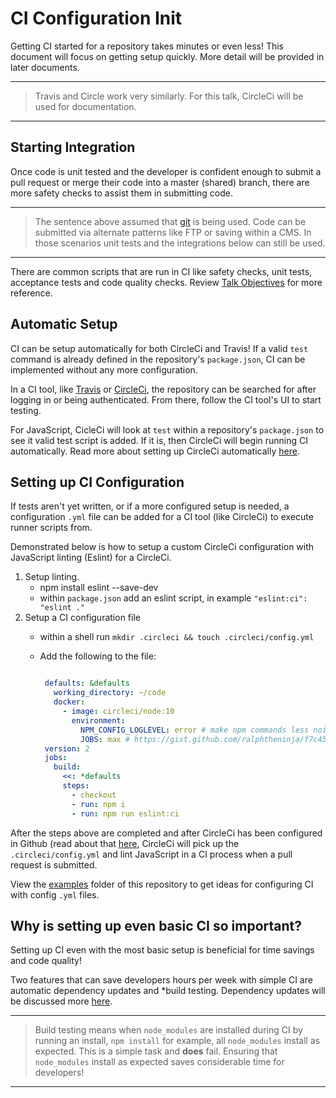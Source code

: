 # CI Configuration Init

Getting CI started for a repository takes minutes or even less! This document will focus on getting setup quickly. More detail will be provided in later documents.

----

> Travis and Circle work very similarly. For this talk, CircleCi will be used for documentation.

----

## Starting Integration

Once code is unit tested and the developer is confident enough to submit a pull request or merge their code into a master (shared) branch, there are more safety checks to assist them in submitting code.

----

> The sentence above assumed that [git](https://git-scm.com/) is being used. Code can be submitted via alternate patterns like FTP or saving within a CMS. In those scenarios unit tests and the integrations below can still be used.

----

There are common scripts that are run in CI like safety checks, unit tests, acceptance tests and code quality checks. Review [Talk Objectives](01-talk-objectives.md) for more reference.

## Automatic Setup

CI can be setup automatically for both CircleCi and Travis! If a valid `test` command is already defined in the repository's `package.json`, CI can be implemented without any more configuration.

In a CI tool, like [Travis](https://travis-ci.org/) or [CircleCi](https://circleci.com/), the repository can be searched for after logging in or being authenticated. From there, follow the CI tool's UI to start testing.

For JavaScript, CicleCi will look at `test` within a repository's `package.json` to see it valid test script is added. If it is, then CircleCi will begin running CI automatically. Read more about setting up CircleCi automatically [here](https://circleci.com/docs/enterprise/quick-start/).

## Setting up CI Configuration

If tests aren't yet written, or if a more configured setup is needed, a configuration `.yml` file can be added for a CI tool (like CircleCi) to execute runner scripts from.

Demonstrated below is how to setup a custom CircleCi configuration with JavaScript linting (Eslint) for a CircleCi.

1. Setup linting.
   - npm install eslint --save-dev
   - within `package.json` add an eslint script, in example `"eslint:ci": "eslint ."`
1. Setup a CI configuration file
   - within a shell run `mkdir .circleci && touch .circleci/config.yml`
   - Add the following to the file:

     ```yml

      defaults: &defaults
        working_directory: ~/code
        docker:
          - image: circleci/node:10
            environment:
              NPM_CONFIG_LOGLEVEL: error # make npm commands less noisy
              JOBS: max # https://gist.github.com/ralphtheninja/f7c45bdee00784b41fed
      version: 2
      jobs:
        build:
          <<: *defaults
          steps:
            - checkout
            - run: npm i
            - run: npm run eslint:ci

     ```

After the steps above are completed and after CircleCi has been configured in Github (read about that [here](https://circleci.com/docs/2.0/), CircleCi will pick up the `.circleci/config.yml` and lint JavaScript in a CI process when a pull request is submitted.

View the [examples](examples/) folder of this repository to get ideas for configuring CI with config `.yml` files.

## Why is setting up even basic CI so important?

Setting up CI even with the most basic setup is beneficial for time savings and code quality!

Two features that can save developers hours per week with simple CI are automatic dependency updates and *build testing. Dependency updates will be discussed more [here](12-dependency-updates.md).

----

> Build testing means when `node_modules` are installed during CI by running an install, `npm install` for example, all `node_modules` install as expected. This is a simple task and **does** fail. Ensuring that `node_modules` install as expected saves considerable time for developers!

----
